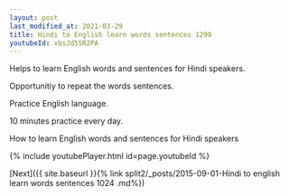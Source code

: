 ```yaml
---
layout: post
last_modified_at: 2021-03-29
title: Hindi to English learn words sentences 1299 
youtubeId: xbsJd5SR2PA
---
```

 
 
Helps to learn English words and sentences for Hindi speakers.

Opportunitiy to repeat the words sentences. 

Practice English language. 
 
10 minutes practice every day. 
 
How to learn English words and sentences for Hindi speakers 
 
{% include youtubePlayer.html id=page.youtubeId %}
 
 
[Next]({{ site.baseurl }}{% link  split2/_posts/2015-09-01-Hindi to english learn words sentences 1024 .md%})
 

